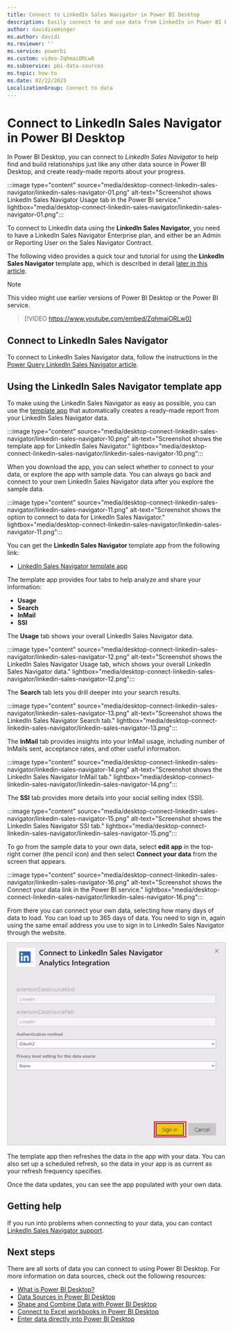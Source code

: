 ```yaml
---
title: Connect to LinkedIn Sales Navigator in Power BI Desktop
description: Easily connect to and use data from LinkedIn in Power BI Desktop to help find and build relationships. Use ready-made reports about your progress.
author: davidiseminger
ms.author: davidi
ms.reviewer: ''
ms.service: powerbi
ms.custom: video-ZqhmaiORLw0
ms.subservice: pbi-data-sources
ms.topic: how-to
ms.date: 02/22/2023
LocalizationGroup: Connect to data
---
```

# Connect to LinkedIn Sales Navigator in Power BI Desktop

In Power BI Desktop, you can connect to *LinkedIn Sales Navigator* to help find and build relationships just like any other data source in Power BI Desktop, and create ready-made reports about your progress.

:::image type="content" source="media/desktop-connect-linkedin-sales-navigator/linkedin-sales-navigator-01.png" alt-text="Screenshot shows LinkedIn Sales Navigator Usage tab in the Power BI service." lightbox="media/desktop-connect-linkedin-sales-navigator/linkedin-sales-navigator-01.png":::

To connect to LinkedIn data using the **LinkedIn Sales Navigator**, you need to have a LinkedIn Sales Navigator Enterprise plan, and either be an Admin or Reporting User on the Sales Navigator Contract.

The following video provides a quick tour and tutorial for using the **LinkedIn Sales Navigator** template app, which is described in detail [later in this article](#using-the-linkedin-sales-navigator-template-app).

> [!NOTE]  
> This video might use earlier versions of Power BI Desktop or the Power BI service.

> [!VIDEO https://www.youtube.com/embed/ZqhmaiORLw0]

## Connect to LinkedIn Sales Navigator

To connect to LinkedIn Sales Navigator data, follow the instructions in the [Power Query LinkedIn Sales Navigator article](/power-query/connectors/linkedin-sales-navigator). 


## Using the LinkedIn Sales Navigator template app

To make using the LinkedIn Sales Navigator as easy as possible, you can use the [template app](service-template-apps-overview.md) that automatically creates a ready-made report from your LinkedIn Sales Navigator data.

:::image type="content" source="media/desktop-connect-linkedin-sales-navigator/linkedin-sales-navigator-10.png" alt-text="Screenshot shows the template app for LinkedIn Sales Navigator." lightbox="media/desktop-connect-linkedin-sales-navigator/linkedin-sales-navigator-10.png":::

When you download the app, you can select whether to connect to your data, or explore the app with sample data. You can always go back and connect to your own LinkedIn Sales Navigator data after you explore the sample data.

:::image type="content" source="media/desktop-connect-linkedin-sales-navigator/linkedin-sales-navigator-11.png" alt-text="Screenshot shows the option to connect to data for LinkedIn Sales Navigator." lightbox="media/desktop-connect-linkedin-sales-navigator/linkedin-sales-navigator-11.png":::

You can get the **LinkedIn Sales Navigator** template app from the following link:

* [LinkedIn Sales Navigator template app](https://appsource.microsoft.com/en-us/product/power-bi/pbi-contentpacks.linkedin_navigator)

The template app provides four tabs to help analyze and share your information:

* **Usage**
* **Search**
* **InMail**
* **SSI**

The **Usage** tab shows your overall LinkedIn Sales Navigator data.

:::image type="content" source="media/desktop-connect-linkedin-sales-navigator/linkedin-sales-navigator-12.png" alt-text="Screenshot shows the LinkedIn Sales Navigator Usage tab, which shows your overall LinkedIn Sales Navigator data." lightbox="media/desktop-connect-linkedin-sales-navigator/linkedin-sales-navigator-12.png":::

The **Search** tab lets you drill deeper into your search results.

:::image type="content" source="media/desktop-connect-linkedin-sales-navigator/linkedin-sales-navigator-13.png" alt-text="Screenshot shows the LinkedIn Sales Navigator Search tab." lightbox="media/desktop-connect-linkedin-sales-navigator/linkedin-sales-navigator-13.png":::

The **InMail** tab provides insights into your InMail usage, including number of InMails sent, acceptance rates, and other useful information.

:::image type="content" source="media/desktop-connect-linkedin-sales-navigator/linkedin-sales-navigator-14.png" alt-text="Screenshot shows the LinkedIn Sales Navigator InMail tab." lightbox="media/desktop-connect-linkedin-sales-navigator/linkedin-sales-navigator-14.png":::

The **SSI** tab provides more details into your social selling index (SSI).

:::image type="content" source="media/desktop-connect-linkedin-sales-navigator/linkedin-sales-navigator-15.png" alt-text="Screenshot shows the LinkedIn Sales Navigator SSI tab." lightbox="media/desktop-connect-linkedin-sales-navigator/linkedin-sales-navigator-15.png":::

To go from the sample data to your own data, select **edit app** in the top-right corner (the pencil icon) and then select **Connect your data** from the screen that appears.

:::image type="content" source="media/desktop-connect-linkedin-sales-navigator/linkedin-sales-navigator-16.png" alt-text="Screenshot shows the Connect your data link in the Power BI service." lightbox="media/desktop-connect-linkedin-sales-navigator/linkedin-sales-navigator-16.png":::

From there you can connect your own data, selecting how many days of data to load. You can load up to 365 days of data. You need to sign in, again using the same email address you use to sign in to LinkedIn Sales Navigator through the website.

![Screenshot shows a dialog where you can sign in to connect to LinkedIn.](media/desktop-connect-linkedin-sales-navigator/linkedin-sales-navigator-17.png)

The template app then refreshes the data in the app with your data. You can also set up a scheduled refresh, so the data in your app is as current as your refresh frequency specifies.

Once the data updates, you can see the app populated with your own data.

## Getting help

If you run into problems when connecting to your data, you can contact [LinkedIn Sales Navigator support](https://www.linkedin.com/help/sales-navigator).

## Next steps

There are all sorts of data you can connect to using Power BI Desktop. For more information on data sources, check out the following resources:

* [What is Power BI Desktop?](../fundamentals/desktop-what-is-desktop.md)
* [Data Sources in Power BI Desktop](desktop-data-sources.md)
* [Shape and Combine Data with Power BI Desktop](desktop-shape-and-combine-data.md)
* [Connect to Excel workbooks in Power BI Desktop](/power-query/connectors/excel)
* [Enter data directly into Power BI Desktop](desktop-enter-data-directly-into-desktop.md)
